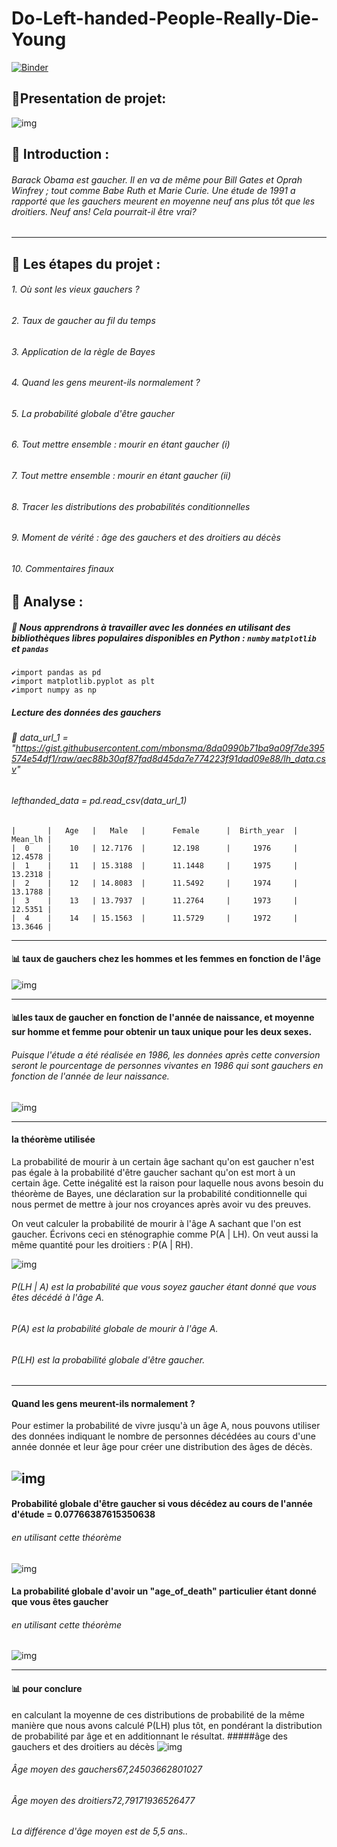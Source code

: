 # Do-Left-handed-People-Really-Die-Young
[![Binder](https://mybinder.org/badge_logo.svg)](https://mybinder.org/v2/gh/mamoun777/Do-Left-handed-People-Really-Die-Young/main?labpath=notebook.ipynb)
## 📁Presentation de projet:

![img](./images/left.jpg)
## 📌 Introduction : 

###### <p>Barack Obama est gaucher. Il en va de même pour Bill Gates et Oprah Winfrey ; tout comme Babe Ruth et Marie Curie. Une étude de 1991 a rapporté que les gauchers meurent en moyenne neuf ans plus tôt que les droitiers. Neuf ans! Cela pourrait-il être vrai? 
</p>

-------

## 📌 Les étapes du projet :
###### 1. Où sont les vieux gauchers ?
###### 2. Taux de gaucher au fil du temps
###### 3. Application de la règle de Bayes
###### 4. Quand les gens meurent-ils normalement ?
###### 5. La probabilité globale d'être gaucher
###### 6. Tout mettre ensemble : mourir en étant gaucher (i)
###### 7. Tout mettre ensemble : mourir en étant gaucher (ii)
###### 8. Tracer les distributions des probabilités conditionnelles
###### 9. Moment de vérité : âge des gauchers et des droitiers au décès
###### 10. Commentaires finaux


## 📌 Analyse :
##### 🔖 Nous apprendrons à travailler avec les données en utilisant des bibliothèques libres populaires disponibles en Python : `numby` `matplotlib` et `pandas` 
	✔️import pandas as pd
	✔️import matplotlib.pyplot as plt
	✔️import numpy as np

##### Lecture des données des gauchers
######  📄 data_url_1 = "https://gist.githubusercontent.com/mbonsma/8da0990b71ba9a09f7de395574e54df1/raw/aec88b30af87fad8d45da7e774223f91dad09e88/lh_data.csv"

###### lefthanded_data = pd.read_csv(data_url_1)

    |       |   Age   |   Male   |      Female      |  Birth_year  |   Mean_lh |
    |  0    |    10   | 12.7176  |      12.198      |     1976     |   12.4578 |
    |  1    |    11   | 15.3188  |      11.1448     |     1975     |   13.2318 |
    |  2    |    12   | 14.8083  |      11.5492     |     1974     |   13.1788 |
    |  3    |    13   | 13.7937  |      11.2764     |     1973     |   12.5351 |
    |  4    |    14   | 15.1563  |      11.5729     |     1972     |   13.3646 |

-------

#### 📊 taux de gauchers chez les hommes et les femmes en fonction de l'âge
![img](./images/wa7d.PNG)

------
#### 📊les taux de gaucher en fonction de l'année de naissance, et moyenne sur homme et femme pour obtenir un taux unique pour les deux sexes.

###### Puisque l'étude a été réalisée en 1986, les données après cette conversion seront le pourcentage de personnes vivantes en 1986 qui sont gauchers en fonction de l'année de leur naissance.
![img](./images/thnin.PNG)

-------

#### la théorème utilisée
La probabilité de mourir à un certain âge sachant qu'on est gaucher n'est pas égale à la probabilité d'être gaucher sachant qu'on est mort à un certain âge. Cette inégalité est la raison pour laquelle nous avons besoin du théorème de Bayes, une déclaration sur la probabilité conditionnelle qui nous permet de mettre à jour nos croyances après avoir vu des preuves.

On veut calculer la probabilité de mourir à l'âge A sachant que l'on est gaucher. Écrivons ceci en sténographie comme P(A | LH). On veut aussi la même quantité pour les droitiers : P(A | RH).

![img](./images/tletha.PNG)

###### P(LH | A) est la probabilité que vous soyez gaucher étant donné que vous êtes décédé à l'âge A. 
###### P(A) est la probabilité globale de mourir à l'âge A.
###### P(LH) est la probabilité globale d'être gaucher. 
-------
#### Quand les gens meurent-ils normalement ?

Pour estimer la probabilité de vivre jusqu'à un âge A, nous pouvons utiliser des données indiquant le nombre de personnes décédées au cours d'une année donnée et leur âge pour créer une distribution des âges de décès.

![img](./images/arba3.PNG)
-------
#### Probabilité globale d'être gaucher si vous décédez au cours de l'année d'étude = 0.07766387615350638
###### en utilisant cette théorème 
![img](./images/5amsa.PNG)

#### La probabilité globale d'avoir un "age_of_death" particulier étant donné que vous êtes gaucher

###### en utilisant cette théorème 
![img](./images/setta.PNG)

-------
#### 📊 pour conclure
en calculant la moyenne de ces distributions de probabilité de la même manière que nous avons calculé P(LH) plus tôt, en pondérant la distribution de probabilité par âge et en additionnant le résultat.
#####âge des gauchers et des droitiers au décès
![img](./images/thmanya.PNG)

###### Âge moyen des gauchers67,24503662801027
###### Âge moyen des droitiers72,79171936526477
###### La différence d'âge moyen est de 5,5 ans..
